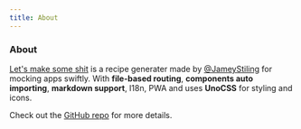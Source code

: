 ```yaml
---
title: About
---
```


<div class="text-center">
  <!-- You can use Vue components inside markdown -->
  <div i-carbon-dicom-overlay class="text-4xl -mb-6 m-auto" />
  <h3>About</h3>
</div>

[Let's make some shit](https://github.com/JameyStiling/lets-make-some-shit) is a recipe generater made by [@JameyStiling](https://github.com/JameyStiling/) for mocking apps swiftly. With **file-based routing**, **components auto importing**, **markdown support**, I18n, PWA and uses **UnoCSS** for styling and icons.

Check out the [GitHub repo](https://github.com/JameyStiling/lets-make-some-shit) for more details.
